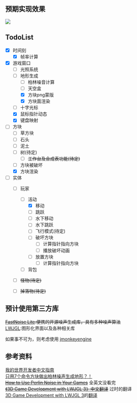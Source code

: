 ## 预期实现效果
<img src="https://github.com/yin2hao/MineCraftMini/blob/master/img/preview.png?raw=true">

## TodoList
- [x] 时间刻
  - [x] 帧率计算
- [x] 游戏窗口
  - [ ] 光照系统
  - [ ] 地形生成
      - [ ] 柏林噪音计算
      - [ ] 天空盒
      - [x] 方块png蒙版
      - [x] 方块面渲染
  - [ ] 十字光标
  - [x] 鼠标指针动态
  - [x] 键盘映射
- [ ] 方块
  - [ ] 草方块
  - [ ] 石头
  - [ ] 泥土
  - [ ] 树(待定)
    - [ ] ~~工作台及合成表功能(待定)~~
  - [ ] 方块被破坏
  - [x] 方块渲染
- [ ] 实体
	- [ ] 玩家
      - [ ] 活动
          - [x] 移动
          - [ ] 跳跃
          - [ ] 水下移动
          - [ ] 水下跳跃
          - [ ] 飞行模式(待定)
          - [ ] 破坏方块
            - [ ] 计算指针指向方块
            - [ ] 播放破坏动画
          - [ ] 放置方块
            - [ ] 计算指针指向方块
      - [ ] 背包
	- [ ] ~~怪物(待定)~~
	- [ ] ~~掉落物(待定)~~


## 预计使用第三方库
~~[FastNoise Lite](https://github.com/Auburn/FastNoiseLite):便携的开源噪声生成库，具有多种噪声算法~~</br>
[LWJGL](https://www.lwjgl.org/):图形化界面以及各种相关库

如果事不可为，则考虑使用 [jmonkeyengine](https://github.com/jMonkeyEngine/jmonkeyengine)

## 参考资料
[我的世界开发者中文指南](https://github.com/mouse0w0/MinecraftDeveloperGuide?tab=readme-ov-file)</br>
[只用7个命令方块做出柏林噪声生成地形？！](https://www.bilibili.com/video/BV1vfKJedEdA/)</br>
~~[How to Use Perlin Noise in Your Games](http://devmag.org.za/2009/04/25/perlin-noise/)~~ 全英文没看完</br>
~~[《3D Game Development with LWJGL 3》中文翻译](https://mouse0w0.github.io/lwjglbook-CN-Translation/02-the-game-loop/)~~ 过时的翻译</br>
[3D Game Development with LWJGL 3](https://ahbejarano.gitbook.io/lwjglgamedev)的[翻译](https://yin2hao.github.io/lwjglbook-CN-Translation/)